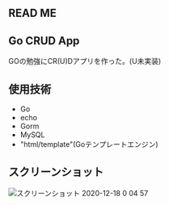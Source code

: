 ## READ ME

## Go CRUD App
GOの勉強にCR(U)Dアプリを作った。(U未実装)

## 使用技術
- Go 
- echo
- Gorm
- MySQL
- "html/template"(Goテンプレートエンジン)

## スクリーンショット
![スクリーンショット 2020-12-18 0 04 57](https://user-images.githubusercontent.com/49260657/102504852-acb14b00-40c4-11eb-83ff-779a6d40f167.png)

